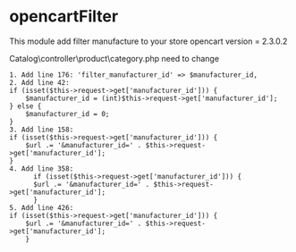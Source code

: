 # opencartFilter
This module add filter manufacture to your store
opencart version = 2.3.0.2

Catalog\controller\product\category.php need to change

	1. Add line 176: 'filter_manufacturer_id' => $manufacturer_id,
	2. Add line 42:
	if (isset($this->request->get['manufacturer_id'])) {
		$manufacturer_id = (int)$this->request->get['manufacturer_id'];
	} else {
		$manufacturer_id = 0;
	}
	3. Add line 158: 
	if (isset($this->request->get['manufacturer_id'])) {
		$url .= '&manufacturer_id=' . $this->request->get['manufacturer_id'];
	}
	4. Add line 358:
	      if (isset($this->request->get['manufacturer_id'])) {
	      $url .= '&manufacturer_id=' . $this->request->get['manufacturer_id'];
	      }
	5. Add line 426:
	if (isset($this->request->get['manufacturer_id'])) {
		$url .= '&manufacturer_id=' . $this->request->get['manufacturer_id'];
		}
